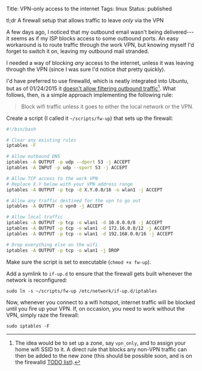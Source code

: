 Title: VPN-only access to the internet
Tags: linux
Status: published

tl;dr A firewall setup that allows traffic to leave *only* via the VPN

A few days ago, I noticed that my outbound email wasn't being
delivered---it seems as if my ISP blocks access to some outbound ports.
An easy workaround is to route traffic through the work VPN, but
knowing myself I'd forget to switch it on, leaving my outbound mail
stranded.

I needed a way of blocking *any* access to the internet, unless it was
leaving through the VPN (since I was sure I'd notice *that* pretty
quickly).

I'd have preferred to use firewalld, which is neatly integrated into
Ubuntu, but as of 01/24/2015 it 
[doesn't allow filtering outbound traffic](https://lists.fedorahosted.org/pipermail/firewalld-users/2014-October/000250.html)[^firewalld_direct_zones]. What
follows, then, is a simple approach implementing the following rule:

 > Block wifi traffic unless it goes to either the local
 > network or the VPN.

Create a script (I called it ``~/scripts/fw-up``) that sets up the
firewall:

```bash
#!/bin/bash

# Clear any existing rules
iptables -F

# Allow outbound DNS
iptables -A OUTPUT -p udp --dport 53 -j ACCEPT
iptables -A INPUT -p udp --sport 53 -j ACCEPT

# Allow TCP access to the work VPN
# Replace X.Y below with your VPN address range
iptables -A OUTPUT -p tcp -d X.Y.0.0/16 -o wlan1 -j ACCEPT

# Allow any traffic destined for the vpn to go out
iptables -A OUTPUT -o vpn0 -j ACCEPT

# Allow local traffic
iptables -A OUTPUT -p tcp -o wlan1 -d 10.0.0.0/8 -j ACCEPT
iptables -A OUTPUT -p tcp -o wlan1 -d 172.16.0.0/12 -j ACCEPT
iptables -A OUTPUT -p tcp -o wlan1 -d 192.168.0.0/16 -j ACCEPT

# Drop everything else on the wifi
iptables -A OUTPUT -p tcp -o wlan1 -j DROP
```

Make sure the script is set to executable (``chmod +x fw-up``).

Add a symlink to ``if-up.d`` to ensure that the firewall gets built
whenever the network is reconfigured:

```
sudo ln -s ~/scripts/fw-up /etc/network/if-up.d/iptables
```

Now, whenever you connect to a wifi hotspot, internet traffic will be
blocked until you fire up your VPN.  If, on occasion, you need to work
without the VPN, simply raze the firewall:

```
sudo iptables -F
```


[^firewalld_direct_zones]: The idea would be to set up a zone, say
`vpn_only`, and to assign your home wifi SSID to it.  A direct rule that
blocks any non-VPN traffic can then be added to the new zone (this
should be possible soon, and is on the firewalld
[TODO list](https://git.fedorahosted.org/cgit/firewalld.git/tree/TODO)).

<!---
# Create a new zone

**Direct rules not supported for zones yet**



``sgs3``

```
sudo firewall-cmd --permanent --new-zone=vpn_only
sudo firewall-cmd --reload
```

In NetworkManager, go to the wifi connection and set its zone to
``vpn_only``.

(Alternatively, directly edit
``/etc/NetworkManager/system-connections/<ssid>``)


Restart NetworkManager:

```
$ sudo service network-manager restart
```

When your connection comes back up, you should see it in the new zone:

```
sudo firewall-cmd --zone=vpn_only --list-interfaces
```

Firewalld has a *direct* mode which gives us access to the inner
workings of the firewall, among other things allowing us to manipulate
outgoing and IP-based rules.

sudo firewall-cmd --zone=vpn_only --permanent --add-rich-rule='rule family="ipv4" destination address="136.152.0.0/16" invert="True" port port="1-65535" protocol="tcp" reject'

rule family="ipv4" destination NOT address="136.152.0.0/16" port
port="1-65535" protocol="tcp" reject
-->
